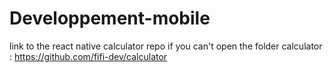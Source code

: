 # Developpement-mobile

link to the react native calculator repo if you can't open the folder calculator : https://github.com/fifi-dev/calculator